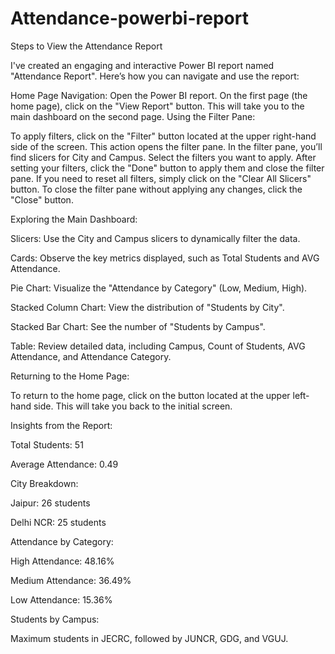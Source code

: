 # Attendance-powerbi-report
Steps to View the Attendance Report

I've created an engaging and interactive Power BI report named "Attendance Report". Here’s how you can navigate and use the report:

Home Page Navigation:
Open the Power BI report.
On the first page (the home page), click on the "View Report" button. This will take you to the main dashboard on the second page.
Using the Filter Pane:

To apply filters, click on the "Filter" button located at the upper right-hand side of the screen. This action opens the filter pane.
In the filter pane, you’ll find slicers for City and Campus. Select the filters you want to apply.
After setting your filters, click the "Done" button to apply them and close the filter pane. If you need to reset all filters, simply click on the "Clear All Slicers" button.
To close the filter pane without applying any changes, click the "Close" button.

Exploring the Main Dashboard:

Slicers: Use the City and Campus slicers to dynamically filter the data.

Cards: Observe the key metrics displayed, such as Total Students and AVG Attendance.

Pie Chart: Visualize the "Attendance by Category" (Low, Medium, High).

Stacked Column Chart: View the distribution of "Students by City".

Stacked Bar Chart: See the number of "Students by Campus".

Table: Review detailed data, including Campus, Count of Students, AVG Attendance, and Attendance Category.

Returning to the Home Page:

To return to the home page, click on the button located at the upper left-hand side. This will take you back to the initial screen.

Insights from the Report:

Total Students: 51

Average Attendance: 0.49

City Breakdown:

Jaipur: 26 students

Delhi NCR: 25 students

Attendance by Category:

High Attendance: 48.16%

Medium Attendance: 36.49%

Low Attendance: 15.36%

Students by Campus:

Maximum students in JECRC, followed by JUNCR, GDG, and VGUJ.


